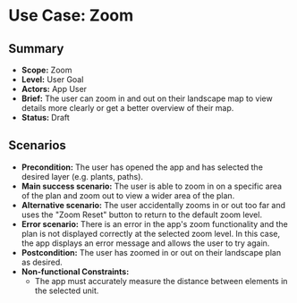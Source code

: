 # Use Case: Zoom

## Summary

- **Scope:** Zoom
- **Level:** User Goal
- **Actors:** App User
- **Brief:** The user can zoom in and out on their landscape map to view details more clearly or get a better overview of their map.
- **Status:** Draft

## Scenarios

- **Precondition:**
  The user has opened the app and has selected the desired layer (e.g. plants, paths).
- **Main success scenario:**
  The user is able to zoom in on a specific area of the plan and zoom out to view a wider area of the plan.
- **Alternative scenario:**
  The user accidentally zooms in or out too far and uses the "Zoom Reset" button to return to the default zoom level.
- **Error scenario:**
  There is an error in the app's zoom functionality and the plan is not displayed correctly at the selected zoom level.
  In this case, the app displays an error message and allows the user to try again.
- **Postcondition:**
  The user has zoomed in or out on their landscape plan as desired.
- **Non-functional Constraints:**
  - The app must accurately measure the distance between elements in the selected unit.
